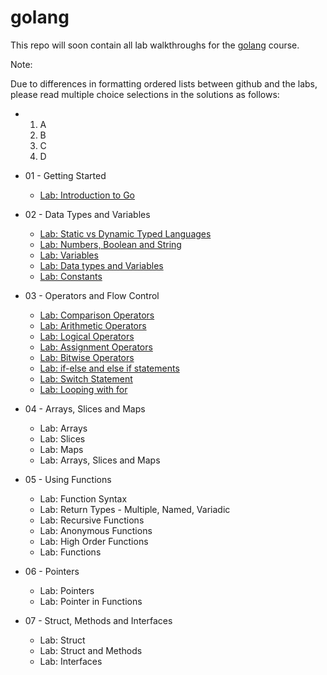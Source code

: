 # golang

This repo will soon contain all lab walkthroughs for the [golang](https://github.com/kodekloudhub/golang.git) course.

Note:

Due to differences in formatting ordered lists between github and the labs, please read multiple choice selections in the solutions as follows:

* 
    1. A
    1. B
    1. C
    1. D


* 01 - Getting Started
    * [Lab: Introduction to Go](./docs/01-getting-started/01-introduction-to-go.md)
* 02 - Data Types and Variables
    * [Lab: Static vs Dynamic Typed Languages](./docs/02-data-types-and-variables/01-static-vs-dynamic-typed-languages.md)
    * [Lab: Numbers, Boolean and String](./docs/02-data-types-and-variables/02-number-boolean-and-string.md)
    * [Lab: Variables](./docs/02-data-types-and-variables/03-variables.md)
    * [Lab: Data types and Variables](./docs/02-data-types-and-variables/04-data-types-and-variables.md)
    * [Lab: Constants](./docs/02-data-types-and-variables/05-constants.md)
* 03 - Operators and Flow Control
    * [Lab: Comparison Operators](./docs/03-operators-and-flow-control/01-comparison-operators.md)
    * [Lab: Arithmetic Operators](./docs/03-operators-and-flow-control/02-arithmetic-operators.md)
    * [Lab: Logical Operators](./docs/03-operators-and-flow-control/03-logical-operators.md)
    * [Lab: Assignment Operators](./docs/03-operators-and-flow-control/04-assignment-operators.md)
    * [Lab: Bitwise Operators](./docs/03-operators-and-flow-control/05-bitwise-operators.md)
    * [Lab: if-else and else if statements](./docs/03-operators-and-flow-control/06-if-else-and-elseif-statements.md)
    * [Lab: Switch Statement](./docs/03-operators-and-flow-control/07-switch-statement.md)
    * [Lab: Looping with for](./docs/03-operators-and-flow-control/08-looping-with-for.md)
* 04 - Arrays, Slices and Maps
    * Lab: Arrays
    * Lab: Slices
    * Lab: Maps
    * Lab: Arrays, Slices and Maps
* 05 - Using Functions
    * Lab: Function Syntax
    * Lab: Return Types - Multiple, Named, Variadic
    * Lab: Recursive Functions
    * Lab: Anonymous Functions
    * Lab: High Order Functions
    * Lab: Functions
* 06 - Pointers
    * Lab: Pointers
    * Lab: Pointer in Functions
* 07 - Struct, Methods and Interfaces
    * Lab: Struct
    * Lab: Struct and Methods
    * Lab: Interfaces




